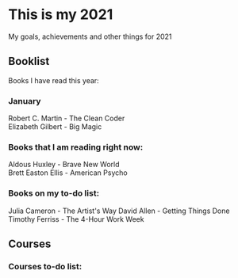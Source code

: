 # This is my 2021
My goals, achievements and other things for 2021

## Booklist
Books I have read this year:

### January
Robert C. Martin - The Clean Coder  
Elizabeth Gilbert - Big Magic

### Books that I am reading right now:
Aldous Huxley - Brave New World  
Brett Easton Ellis - American Psycho

### Books on my to-do list:
Julia Cameron - The Artist's Way 
David Allen - Getting Things Done  
Timothy Ferriss - The 4-Hour Work Week

## Courses

### Courses to-do list:
